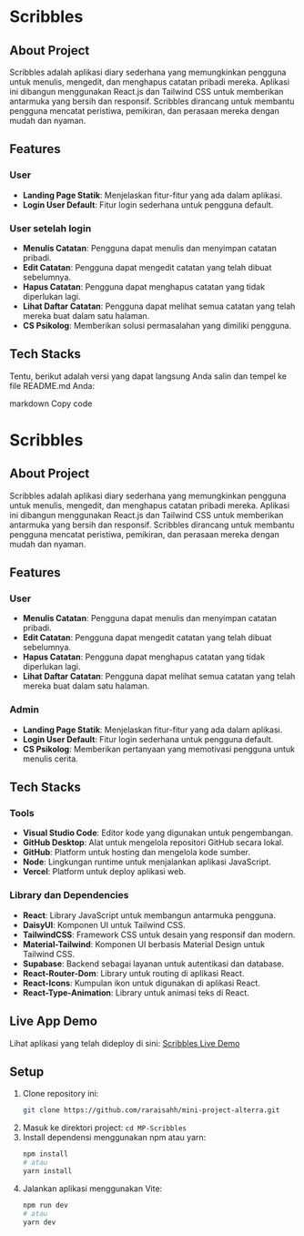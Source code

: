 # Scribbles

## About Project
Scribbles adalah aplikasi diary sederhana yang memungkinkan pengguna untuk menulis, mengedit, dan menghapus catatan pribadi mereka. Aplikasi ini dibangun menggunakan React.js dan Tailwind CSS untuk memberikan antarmuka yang bersih dan responsif. Scribbles dirancang untuk membantu pengguna mencatat peristiwa, pemikiran, dan perasaan mereka dengan mudah dan nyaman.

## Features

### User
- **Landing Page Statik**: Menjelaskan fitur-fitur yang ada dalam aplikasi.
- **Login User Default**: Fitur login sederhana untuk pengguna default.

### User setelah login 
- **Menulis Catatan**: Pengguna dapat menulis dan menyimpan catatan pribadi.
- **Edit Catatan**: Pengguna dapat mengedit catatan yang telah dibuat sebelumnya.
- **Hapus Catatan**: Pengguna dapat menghapus catatan yang tidak diperlukan lagi.
- **Lihat Daftar Catatan**: Pengguna dapat melihat semua catatan yang telah mereka buat dalam satu halaman.
- **CS Psikolog**: Memberikan solusi permasalahan yang dimiliki pengguna.

## Tech Stacks

Tentu, berikut adalah versi yang dapat langsung Anda salin dan tempel ke file README.md Anda:

markdown
Copy code
# Scribbles

## About Project
Scribbles adalah aplikasi diary sederhana yang memungkinkan pengguna untuk menulis, mengedit, dan menghapus catatan pribadi mereka. Aplikasi ini dibangun menggunakan React.js dan Tailwind CSS untuk memberikan antarmuka yang bersih dan responsif. Scribbles dirancang untuk membantu pengguna mencatat peristiwa, pemikiran, dan perasaan mereka dengan mudah dan nyaman.

## Features
### User
- **Menulis Catatan**: Pengguna dapat menulis dan menyimpan catatan pribadi.
- **Edit Catatan**: Pengguna dapat mengedit catatan yang telah dibuat sebelumnya.
- **Hapus Catatan**: Pengguna dapat menghapus catatan yang tidak diperlukan lagi.
- **Lihat Daftar Catatan**: Pengguna dapat melihat semua catatan yang telah mereka buat dalam satu halaman.

### Admin
- **Landing Page Statik**: Menjelaskan fitur-fitur yang ada dalam aplikasi.
- **Login User Default**: Fitur login sederhana untuk pengguna default.
- **CS Psikolog**: Memberikan pertanyaan yang memotivasi pengguna untuk menulis cerita.

## Tech Stacks

### Tools
- **Visual Studio Code**: Editor kode yang digunakan untuk pengembangan.
- **GitHub Desktop**: Alat untuk mengelola repositori GitHub secara lokal.
- **GitHub**: Platform untuk hosting dan mengelola kode sumber.
- **Node**: Lingkungan runtime untuk menjalankan aplikasi JavaScript.
- **Vercel**: Platform untuk deploy aplikasi web.

### Library dan Dependencies
- **React**: Library JavaScript untuk membangun antarmuka pengguna.
- **DaisyUI**: Komponen UI untuk Tailwind CSS.
- **TailwindCSS**: Framework CSS untuk desain yang responsif dan modern.
- **Material-Tailwind**: Komponen UI berbasis Material Design untuk Tailwind CSS.
- **Supabase**: Backend sebagai layanan untuk autentikasi dan database.
- **React-Router-Dom**: Library untuk routing di aplikasi React.
- **React-Icons**: Kumpulan ikon untuk digunakan di aplikasi React.
- **React-Type-Animation**: Library untuk animasi teks di React.

## Live App Demo
Lihat aplikasi yang telah dideploy di sini: [Scribbles Live Demo](https://mp-scribbles.vercel.app/)

## Setup 

1. Clone repository ini:
   ```bash 
   git clone https://github.com/raraisahh/mini-project-alterra.git
   ```
2. Masuk ke direktori project:
   ```cd MP-Scribbles```
3. Install dependensi menggunakan npm atau yarn:
   ```bash
   npm install
   # atau
   yarn install
   ```
4. Jalankan aplikasi menggunakan Vite:
   ```bash
   npm run dev
   # atau
   yarn dev
   ```